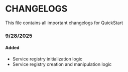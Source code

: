 # CHANGELOGS
This file contains all important changelogs for QuickStart

### 9/28/2025
#### Added
+ Service registry initialization logic
+ Service registry creation and manipulation logic